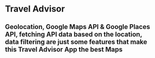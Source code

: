 # Travel Advisor

## Geolocation, Google Maps API & Google Places API, fetching API data based on the location, data filtering are just some features that make this Travel Advisor App the best Maps
